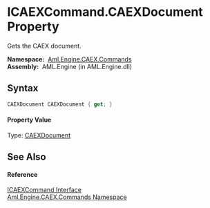 ICAEXCommand.CAEXDocument Property
==================================
Gets the CAEX document.

  **Namespace:**  [Aml.Engine.CAEX.Commands][1]  
  **Assembly:**  AML.Engine (in AML.Engine.dll)

Syntax
------

```csharp
CAEXDocument CAEXDocument { get; }
```

#### Property Value
Type: [CAEXDocument][2]

See Also
--------

#### Reference
[ICAEXCommand Interface][3]  
[Aml.Engine.CAEX.Commands Namespace][1]  

[1]: ../README.md
[2]: ../../Aml.Engine.CAEX/CAEXDocument/README.md
[3]: README.md
[4]: https://www.automationml.org
[5]: ../../icons/logoShade.png